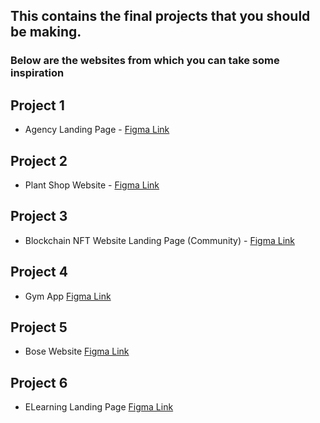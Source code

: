 ## This contains the final projects that you should be making.
### Below are the websites from which you can take some inspiration


## Project 1
- Agency Landing Page - [Figma Link](https://www.figma.com/proto/7jTHMtgG6HkZLvX7N5qtAU/Agency-landing-page-(Community)?node-id=11%3A34&scaling=min-zoom&page-id=0%3A1)

## Project 2
- Plant Shop Website - [Figma Link](https://www.figma.com/file/LzZASE1s1xmphv65kC8mUi/Plant-Shop-Website-(Practice-%23001)-(Community)?node-id=0%3A1)

## Project 3
- Blockchain NFT Website Landing Page (Community) - [Figma Link](https://www.figma.com/file/IKWtViKaueiyWZJROS4iqb/Blockchain-NFT-Website-Landing-Page-(Community)?node-id=0%3A1)

## Project 4
- Gym App [Figma Link](https://www.figma.com/file/5yx0mur94sQeqd8A7f1i7F/Untitled?node-id=0%3A1)

## Project 5
- Bose Website [Figma Link](https://www.figma.com/file/mjlAHKeWpr9idYuSWUIvXJ/Bose-Website-Community)

## Project 6
- ELearning Landing Page [Figma Link](https://www.figma.com/file/DXeePxs29CNSh8TyVMMlVB/Free-Elearning-Landing-Page-(Community)?node-id=3%3A45)

